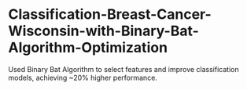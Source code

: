 # Classification-Breast-Cancer-Wisconsin-with-Binary-Bat-Algorithm-Optimization
Used Binary Bat Algorithm to select features and improve classification models, achieving ~20% higher performance.
